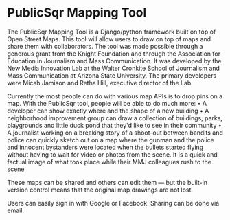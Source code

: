 PublicSqr Mapping Tool
=========
The PublicSqr Mapping Tool is a Django/python framework built on top of Open Street Maps. This tool will allow users to draw on top of maps and share them with collaborators. The tool was made possible through a generous grant from the Knight Foundation and through the Association for Education in Journalism and Mass Communication. It was developed by the New Media Innovation Lab at the Walter Cronkite School of Journalism and Mass Communication at Arizona State University. The primary developers were Micah Jamison and Retha Hill, executive director of the Lab.

Currently the most people can do with various map APIs is to drop pins on a map. With the PublicSqr tool, people will be able to do much more:
•	A developer can show exactly where and the shape of a new building 
•	A neighborhood improvement group can draw a collection of buildings, parks, playgrounds and little duck pond that they'd like to see in their community
•	A journalist working on a breaking story of a shoot-out between bandits and police can quickly sketch out on a map where the gunman and the police and innocent bystanders were located when the bullets started flying without having to wait for video or photos from the scene. It is a quick and factual image of what took place while their MMJ colleagues rush to the scene

These maps can be shared and others can edit them — but the built-in version control means that the original map drawings are not lost.

Users can easily sign in with Google or Facebook. Sharing can be done via email.





